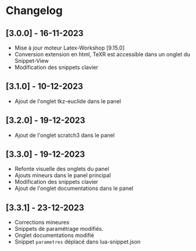 # Changelog
## [3.0.0] - 16-11-2023
 - Mise à jour moteur Latex-Workshop [9.15.0]
 - Conversion extension en html, TeXR est accessible dans un onglet du Snippet-View
 - Modification des snippets clavier

## [3.1.0] - 10-12-2023
 - Ajout de l'onglet tkz-euclide dans le panel

## [3.2.0] - 19-12-2023
 - Ajout de l'onglet scratch3 dans le panel

## [3.3.0] - 19-12-2023
 - Refonte visuelle des onglets du panel
 - Ajouts mineurs dans le panel principal
 - Modification des snippets clavier
 - Ajout de l'onglet documentations dans le panel

## [3.3.1] - 23-12-2023
 - Corrections mineures
 - Snippets de paramétrage modifiés.
 - Onglet documentations modifié
 - Snippet ```parametres``` déplacé dans lua-snippet.json